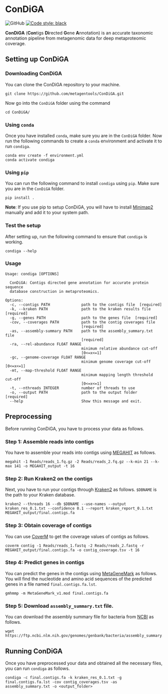 # ConDiGA

![GitHub](https://img.shields.io/github/license/metagentools/ConDiGA)
[![Code style: black](https://img.shields.io/badge/code%20style-black-000000.svg)](https://github.com/psf/black)

**ConDiGA** (**Con**tigs **Di**rected **G**ene **A**nnotation) is an accurate taxonomic annotation pipeline from metagenomic data for deep metaproteomic coverage. 

## Setting up ConDiGA

### Downloading ConDiGA

You can clone the ConDiGA repository to your machine.

```
git clone https://github.com/metagentools/ConDiGA.git
```

Now go into the `ConDiGA` folder using the command

```
cd ConDiGA/
```

### Using `conda`

Once you have installed `conda`, make sure you are in the `ConDiGA` folder. Now run the following commands to create a `conda` environment and activate it to run `condiga`.

```
conda env create -f environment.yml
conda activate condiga
```

### Using `pip`
You can run the following command to install `condiga` using `pip`. Make sure you are in the `ConDiGA` folder.

```
pip install .
```

**Note**: If you use pip to setup ConDiGA, you will have to install [Minimap2](https://github.com/lh3/minimap2#install) manually and add it to your system path.

### Test the setup

After setting up, run the following command to ensure that `condiga` is working.

```
condiga --help
```

### Usage

```
Usage: condiga [OPTIONS]

  ConDiGA: Contigs directed gene annotation for accurate protein sequence
  database construction in metaproteomics.

Options:
  -c, --contigs PATH              path to the contigs file  [required]
  -k, --kraken PATH               path to the kraken results file  [required]
  -g, --genes PATH                path to the genes file  [required]
  -cov, --coverages PATH          path to the contig coverages file
                                  [required]
  -as, --assembly-summary PATH    path to the assembly_summary.txt file
                                  [required]
  -ra, --rel-abundance FLOAT RANGE
                                  minimum relative abundance cut-off
                                  [0<=x<=1]
  -gc, --genome-coverage FLOAT RANGE
                                  minimum genome coverage cut-off  [0<=x<=1]
  -mt, --map-threshold FLOAT RANGE
                                  minimum mapping length threshold cut-off
                                  [0<=x<=1]
  -t, --nthreads INTEGER          number of threads to use
  -o, --output PATH               path to the output folder  [required]
  --help                          Show this message and exit.
```

## Preprocessing

Before running ConDiGA, you have to process your data as follows.

### Step 1: Assemble reads into contigs

You have to assemble your reads into contigs using [MEGAHIT](https://github.com/voutcn/megahit) as follows.

```
megahit -1 Reads/reads_1.fq.gz -2 Reads/reads_2.fq.gz --k-min 21 --k-max 141 -o MEGAHIT_output -t 16
```

### Step 2: Run Kraken2 on the contigs

Next, you have to run your contigs through [Kraken2](https://ccb.jhu.edu/software/kraken2/) as follows. `$DBNAME` is the path to your Kraken database.

```
kraken2 --threads 16 --db $DBNAME --use-names --output kraken_res_0.1.txt --confidence 0.1 --report kraken_report_0.1.txt MEGAHIT_output/final.contigs.fa
```

### Step 3: Obtain coverage of contigs

You can use [CoverM](https://github.com/wwood/CoverM) to get the coverage values of contigs as follows.

```
coverm contig -1 Reads/reads_1.fastq -2 Reads/reads_2.fastq -r MEGAHIT_output/final.contigs.fa -o contig_coverage.tsv -t 16
```

### Step 4: Predict genes in contigs

You can predict the genes in the contigs using [MetaGeneMark](http://exon.gatech.edu/meta_gmhmmp.cgi) as follows. You will find the nucleotide and amino acid sequences of the predicted genes in a file named `final.contigs.fa.lst`.

```
gmhmmp -m MetaGeneMark_v1.mod final.contigs.fa
```

### Step 5: Download `assembly_summary.txt` file.

You can download the assembly summary file for bacteria from [NCBI](https://www.ncbi.nlm.nih.gov/genome/doc/ftpfaq/) as follows.

```
wget https://ftp.ncbi.nlm.nih.gov/genomes/genbank/bacteria/assembly_summary.txt
```

## Running ConDiGA

Once you have preprocessed your data and obtained all the necessary files, you can run `condiga` as follows.

```
condiga -c final.contigs.fa -k kraken_res_0.1.txt -g final.contigs.fa.lst -cov contig_coverages.tsv -as assembly_summary.txt -o <output_folder>
```

